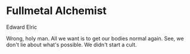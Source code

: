 # Fullmetal Alchemist

Edward Elric

Wrong, holy man. All we want is to get our bodies normal again. See, we don't lie about what's possible. We didn't start a cult.